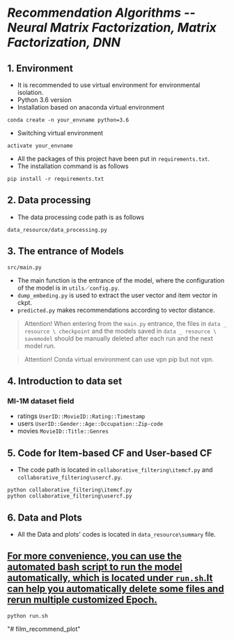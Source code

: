 #  ***Recommendation Algorithms -- Neural Matrix Factorization, Matrix Factorization, DNN***
## 1. Environment
+  It is recommended to use virtual environment for environmental isolation.
+  Python 3.6 version
+  Installation based on anaconda virtual environment
```shell
conda create -n your_envname python=3.6
```
+ Switching virtual environment
```shell
activate your_envname
```
+ All the packages of this project have been put in `requirements.txt`.
+ The installation command is as follows
```shell
pip install -r requirements.txt
```
## 2. Data processing
+ The data processing code path is as follows
```shell
data_resource/data_processing.py
```
## 3. The entrance of Models
```shell
src/main.py
```
+ The main function is the entrance of the model, where the configuration of the model is in `utils／config.py`.
+ `dump_embeding.py` is used to extract the user vector and item vector in ckpt.
+ `predicted.py` makes recommendations according to vector distance.


> Attention! When entering from the `main.py` entrance, the files in `data _ resource \ checkpoint` and the models saved in `data _ resource \ savemodel` should be manually deleted after each run and the next model run.

> Attention! Conda virtual environment can use vpn pip but not vpn.
## 4. Introduction to data set
###      Ml-1M dataset field
+ ratings
`UserID::MovieID::Rating::Timestamp`
+ users
`UserID::Gender::Age::Occupation::Zip-code`
+ movies
`MovieID::Title::Genres`
## 5. Code for Item-based CF and User-based CF
+ The code path is located in `collaborative_filtering\itemcf.py` and `collaborative_filtering\usercf.py`.
```shell
python collaborative_filtering\itemcf.py
python collaborative_filtering\usercf.py
```
## 6. Data and Plots
+ All the Data and plots' codes is located in `data_resource\summary` file.
## **<u>For more convenience, you can use the automated bash script to run the model automatically, which is located under `run.sh`.It can help you automatically delete some files and rerun multiple customized Epoch.</u>**
```shell
python run.sh
```
"# film_recommend_plot" 
